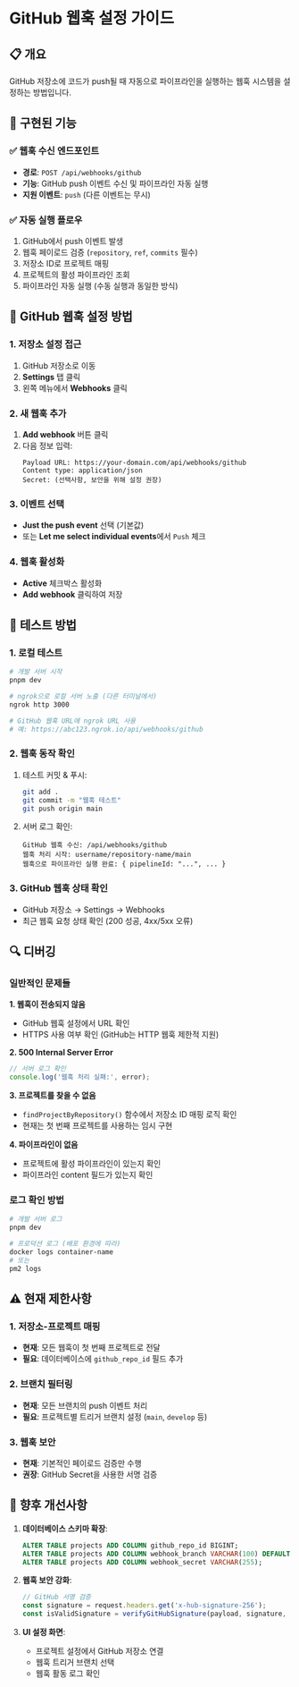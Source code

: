 # GitHub 웹훅 설정 가이드

## 📋 개요

GitHub 저장소에 코드가 push될 때 자동으로 파이프라인을 실행하는 웹훅 시스템을 설정하는 방법입니다.

## 🔧 구현된 기능

### ✅ 웹훅 수신 엔드포인트
- **경로**: `POST /api/webhooks/github`
- **기능**: GitHub push 이벤트 수신 및 파이프라인 자동 실행
- **지원 이벤트**: `push` (다른 이벤트는 무시)

### ✅ 자동 실행 플로우
1. GitHub에서 push 이벤트 발생
2. 웹훅 페이로드 검증 (`repository`, `ref`, `commits` 필수)
3. 저장소 ID로 프로젝트 매핑
4. 프로젝트의 활성 파이프라인 조회
5. 파이프라인 자동 실행 (수동 실행과 동일한 방식)

## 🚀 GitHub 웹훅 설정 방법

### 1. 저장소 설정 접근
1. GitHub 저장소로 이동
2. **Settings** 탭 클릭
3. 왼쪽 메뉴에서 **Webhooks** 클릭

### 2. 새 웹훅 추가
1. **Add webhook** 버튼 클릭
2. 다음 정보 입력:
   ```
   Payload URL: https://your-domain.com/api/webhooks/github
   Content type: application/json
   Secret: (선택사항, 보안을 위해 설정 권장)
   ```

### 3. 이벤트 선택
- **Just the push event** 선택 (기본값)
- 또는 **Let me select individual events**에서 `Push` 체크

### 4. 웹훅 활성화
- **Active** 체크박스 활성화
- **Add webhook** 클릭하여 저장

## 🧪 테스트 방법

### 1. 로컬 테스트
```bash
# 개발 서버 시작
pnpm dev

# ngrok으로 로컬 서버 노출 (다른 터미널에서)
ngrok http 3000

# GitHub 웹훅 URL에 ngrok URL 사용
# 예: https://abc123.ngrok.io/api/webhooks/github
```

### 2. 웹훅 동작 확인
1. 테스트 커밋 & 푸시:
   ```bash
   git add .
   git commit -m "웹훅 테스트"
   git push origin main
   ```

2. 서버 로그 확인:
   ```
   GitHub 웹훅 수신: /api/webhooks/github
   웹훅 처리 시작: username/repository-name/main
   웹훅으로 파이프라인 실행 완료: { pipelineId: "...", ... }
   ```

### 3. GitHub 웹훅 상태 확인
- GitHub 저장소 → Settings → Webhooks
- 최근 웹훅 요청 상태 확인 (200 성공, 4xx/5xx 오류)

## 🔍 디버깅

### 일반적인 문제들

**1. 웹훅이 전송되지 않음**
- GitHub 웹훅 설정에서 URL 확인
- HTTPS 사용 여부 확인 (GitHub는 HTTP 웹훅 제한적 지원)

**2. 500 Internal Server Error**
```javascript
// 서버 로그 확인
console.log('웹훅 처리 실패:', error);
```

**3. 프로젝트를 찾을 수 없음**
- `findProjectByRepository()` 함수에서 저장소 ID 매핑 로직 확인
- 현재는 첫 번째 프로젝트를 사용하는 임시 구현

**4. 파이프라인이 없음**
- 프로젝트에 활성 파이프라인이 있는지 확인
- 파이프라인 content 필드가 있는지 확인

### 로그 확인 방법
```bash
# 개발 서버 로그
pnpm dev

# 프로덕션 로그 (배포 환경에 따라)
docker logs container-name
# 또는
pm2 logs
```

## ⚠️ 현재 제한사항

### 1. 저장소-프로젝트 매핑
- **현재**: 모든 웹훅이 첫 번째 프로젝트로 전달
- **필요**: 데이터베이스에 `github_repo_id` 필드 추가

### 2. 브랜치 필터링
- **현재**: 모든 브랜치의 push 이벤트 처리
- **필요**: 프로젝트별 트리거 브랜치 설정 (`main`, `develop` 등)

### 3. 웹훅 보안
- **현재**: 기본적인 페이로드 검증만 수행
- **권장**: GitHub Secret을 사용한 서명 검증

## 🚧 향후 개선사항

1. **데이터베이스 스키마 확장**:
   ```sql
   ALTER TABLE projects ADD COLUMN github_repo_id BIGINT;
   ALTER TABLE projects ADD COLUMN webhook_branch VARCHAR(100) DEFAULT 'main';
   ALTER TABLE projects ADD COLUMN webhook_secret VARCHAR(255);
   ```

2. **웹훅 보안 강화**:
   ```typescript
   // GitHub 서명 검증
   const signature = request.headers.get('x-hub-signature-256');
   const isValidSignature = verifyGitHubSignature(payload, signature, secret);
   ```

3. **UI 설정 화면**:
   - 프로젝트 설정에서 GitHub 저장소 연결
   - 웹훅 트리거 브랜치 선택
   - 웹훅 활동 로그 확인